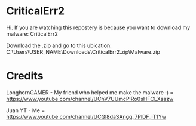 # CriticalErr2
Hi. If you are watching this repostery is because you want to download my malware: CriticalErr2

Download the .zip and go to this ubication: C:\Users\USER_NAME\Downloads\CriticalErr2.zip\Malware.zip

# Credits
LonghornGAMER - My friend who helped me make the malware :) = https://www.youtube.com/channel/UChV7UUmcPIRo0sHFCLXsazw

Juan YT - Me = https://www.youtube.com/channel/UCGl8daSAngq_7PlDF_iT1Yw
